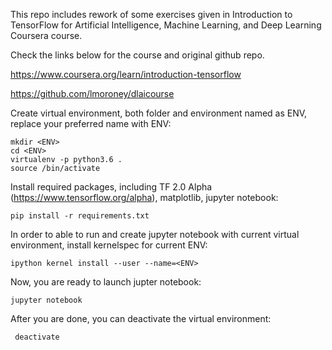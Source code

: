 This repo includes rework of some exercises given in
Introduction to TensorFlow for Artificial Intelligence, Machine Learning, and Deep Learning Coursera course.

Check the links below for the course and original github repo.

https://www.coursera.org/learn/introduction-tensorflow

https://github.com/lmoroney/dlaicourse


Create virtual environment, both folder and environment named as ENV,
replace your preferred name with ENV:

    mkdir <ENV>
    cd <ENV>
    virtualenv -p python3.6 .
    source /bin/activate

Install required packages, including TF 2.0 Alpha (https://www.tensorflow.org/alpha),
matplotlib, jupyter notebook:

    pip install -r requirements.txt

In order to able to run and create jupyter notebook with current
virtual environment, install kernelspec for current ENV:

    ipython kernel install --user --name=<ENV>


Now, you are ready to launch jupter notebook:

    jupyter notebook

After you are done, you can deactivate the virtual environment:

     deactivate

